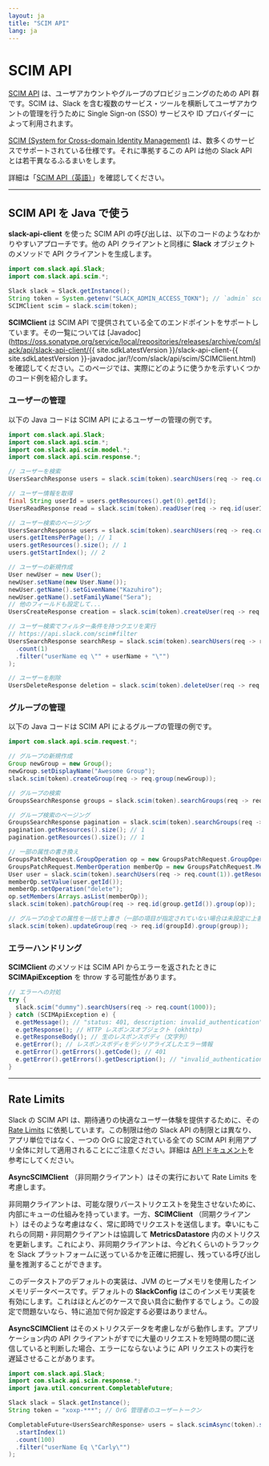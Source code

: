 ```yaml
---
layout: ja
title: "SCIM API"
lang: ja
---
```


# SCIM API

[SCIM API](https://api.slack.com/scim) は、ユーザアカウントやグループのプロビジョニングのための API 群です。SCIM は、Slack を含む複数のサービス・ツールを横断してユーザアカウントの管理を行うために Single Sign-on (SSO) サービスや ID プロバイダーによって利用されます。

[SCIM (System for Cross-domain Identity Management)](http://www.simplecloud.info/) は、数多くのサービスでサポートされている仕様です。それに準拠するこの API は他の Slack API とは若干異なるふるまいをします。

詳細は「[SCIM API（英語）](https://api.slack.com/scim)」を確認してください。

---
## SCIM API を Java で使う

**slack-api-client** を使った SCIM API の呼び出しは、以下のコードのようなわかりやすいアプローチです。他の API クライアントと同様に **Slack** オブジェクトのメソッドで API クライアントを生成します。

```java
import com.slack.api.Slack;
import com.slack.api.scim.*;

Slack slack = Slack.getInstance();
String token = System.getenv("SLACK_ADMIN_ACCESS_TOKN"); // `admin` scope が必要
SCIMClient scim = slack.scim(token);
```

**SCIMClient** は SCIM API で提供されている全てのエンドポイントをサポートしています。その一覧については [Javadoc](https://oss.sonatype.org/service/local/repositories/releases/archive/com/slack/api/slack-api-client/{{ site.sdkLatestVersion }}/slack-api-client-{{ site.sdkLatestVersion }}-javadoc.jar/!/com/slack/api/scim/SCIMClient.html) を確認してください。このページでは、実際にどのように使うかを示すいくつかのコード例を紹介します。

### ユーザーの管理

以下の Java コードは SCIM API によるユーザーの管理の例です。

```java
import com.slack.api.Slack;
import com.slack.api.scim.*;
import com.slack.api.scim.model.*;
import com.slack.api.scim.response.*;

// ユーザーを検索
UsersSearchResponse users = slack.scim(token).searchUsers(req -> req.count(1000));

// ユーザー情報を取得
final String userId = users.getResources().get(0).getId();
UsersReadResponse read = slack.scim(token).readUser(req -> req.id(userId));

// ユーザー検索のページング
UsersSearchResponse users = slack.scim(token).searchUsers(req -> req.count(1).startIndex(2));
users.getItemsPerPage(); // 1
users.getResources().size(); // 1
users.getStartIndex(); // 2

// ユーザーの新規作成
User newUser = new User();
newUser.setName(new User.Name());
newUser.getName().setGivenName("Kazuhiro");
newUser.getName().setFamilyName("Sera");
// 他のフィールドも設定して...
UsersCreateResponse creation = slack.scim(token).createUser(req -> req.user(newUser));

// ユーザー検索でフィルター条件を持つクエリを実行
// https://api.slack.com/scim#filter
UsersSearchResponse searchResp = slack.scim(token).searchUsers(req -> req
  .count(1)
  .filter("userName eq \"" + userName + "\"")
);

// ユーザーを削除
UsersDeleteResponse deletion = slack.scim(token).deleteUser(req -> req.id(userId));
```

### グループの管理

以下の Java コードは SCIM API によるグループの管理の例です。

```java
import com.slack.api.scim.request.*;

// グループの新規作成
Group newGroup = new Group();
newGroup.setDisplayName("Awesome Group");
slack.scim(token).createGroup(req -> req.group(newGroup));

// グループの検索
GroupsSearchResponse groups = slack.scim(token).searchGroups(req -> req.count(1000));

// グループ検索のページング
GroupsSearchResponse pagination = slack.scim(token).searchGroups(req -> req.count(1));
pagination.getResources().size(); // 1
pagination.getResources().size(); // 1

// 一部の属性の書き換え
GroupsPatchRequest.GroupOperation op = new GroupsPatchRequest.GroupOperation();
GroupsPatchRequest.MemberOperation memberOp = new GroupsPatchRequest.MemberOperation();
User user = slack.scim(token).searchUsers(req -> req.count(1)).getResources().get(0);
memberOp.setValue(user.getId());
memberOp.setOperation("delete");
op.setMembers(Arrays.asList(memberOp));
slack.scim(token).patchGroup(req -> req.id(group.getId()).group(op));

// グループの全ての属性を一括で上書き（一部の項目が指定されていない場合は未設定に上書き）
slack.scim(token).updateGroup(req -> req.id(groupId).group(group));
```

### エラーハンドリング

**SCIMClient** のメソッドは SCIM API からエラーを返されたときに **SCIMApiException** を throw する可能性があります。

```java
// エラーへの対処
try {
  slack.scim("dummy").searchUsers(req -> req.count(1000));
} catch (SCIMApiException e) {
  e.getMessage(); // "status: 401, description: invalid_authentication"
  e.getResponse(); // HTTP レスポンスオブジェクト (okhttp)
  e.getResponseBody(); // 生のレスポンスボディ（文字列）
  e.getError(); // レスポンスボディをデシリアライズしたエラー情報
  e.getError().getErrors().getCode(); // 401
  e.getError().getErrors().getDescription(); // "invalid_authentication"
}
```

---
## Rate Limits

Slack の SCIM API は、期待通りの快適なユーザー体験を提供するために、その [Rate Limits](https://api.slack.com/docs/rate-limits) に依拠しています。この制限は他の Slack API の制限とは異なり、アプリ単位ではなく、一つの OrG に設定されている全ての SCIM API 利用アプリ全体に対して適用されることにご注意ください。詳細は [API ドキュメント](https://api.slack.com/admins/scim#ratelimits)を参考にしてください。

**AsyncSCIMClient** （非同期クライアント）はその実行において Rate Limits を考慮します。

非同期クライアントは、可能な限りバーストリクエストを発生させないために、内部にキューの仕組みを持っています。一方、**SCIMClient** （同期クライアント）はそのような考慮はなく、常に即時でリクエストを送信します。幸いにもこれらの同期・非同期クライアントは協調して **MetricsDatastore** 内のメトリクスを更新します。これにより、非同期クライアントは、今どれくらいのトラフックを Slack プラットフォームに送っているかを正確に把握し、残っている呼び出し量を推測することができます。

このデータストアのデフォルトの実装は、JVM のヒープメモリを使用したインメモリデータベースです。デフォルトの **SlackConfig** はこのインメモリ実装を有効にします。これはほとんどのケースで良い具合に動作するでしょう。この設定で問題ないなら、特に追加で何か設定する必要はありません。

**AsyncSCIMClient** はそのメトリクスデータを考慮しながら動作します。アプリケーション内の API クライアントがすでに大量のリクエストを短時間の間に送信していると判断した場合、エラーにならないように API リクエストの実行を遅延させることがあります。

```java
import com.slack.api.Slack;
import com.slack.api.scim.response.*;
import java.util.concurrent.CompletableFuture;

Slack slack = Slack.getInstance();
String token = "xoxp-***"; // OrG 管理者のユーザートークン

CompletableFuture<UsersSearchResponse> users = slack.scimAsync(token).searchUsers(req -> req
  .startIndex(1)
  .count(100)
  .filter("userName Eq \"Carly\"")
);
```